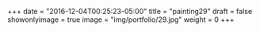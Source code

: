 
+++
date = "2016-12-04T00:25:23-05:00"
title = "painting29"
draft = false
showonlyimage = true
image = "img/portfolio/29.jpg"
weight = 0
+++
